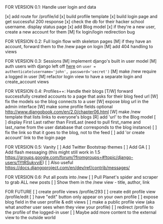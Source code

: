 FOR VERSION 0.1: Handle user login and data

[x] add route for /profile/id
[x] build profile template
[x] build login page and get successful 200 response
[x] check the db for their hacker school username. display status page
[x] add Blog model
[x] if they're a new user, create a new account for them
[M] fix login/login redirection bug

FOR VERSION 0.2: Full login flow with skeleton pages
[M] if they have an account, forward them to the /new page on login
[M] add 404 handling to views

FOR VERSION 0.3: Sessions
[M] implement django's built in user model
[M] auth users with django left off [here](https://docs.djangoproject.com/en/dev/topics/auth/default/#topic-authorization) on `user = authenticate(username='john', password='secret')`
[M] make /new require a logged in user
[M] refactor login view to have a separate login and create_account views

FOR VERSION 0.4: Profiles++: Handle their blogs
[T/W] forward successfully created accounts to a page that asks for their blog feed url
[W] fix the models so the blog connects to a user
[W] expose blog url in the admin interface
[W] make some profile fields optional http://www.djangobook.com/en/2.0/chapter06.html
[W] make /new template that lists links to everyone's blogs
[R] add 'url' to the Blog model
[ ] display First Last rather than FirstLast (need to pull first_name and last_name from the user database that corresponds to the blog instance)
[ ] fix the link so that it goes to the blog, not to the feed
[ ] add 'or create account' link to the login page

FOR VERSION 0.5: Vanity
[ ] Add Twitter Bootstrap themes
[ ] Add GA
[ ] Add flash messaging (this might still work in 1.5 https://groups.google.com/forum/?fromgroups=#!topic/django-users/1YtRSukvviE)
[ ] Also useful https://docs.djangoproject.com/en/dev/ref/contrib/messages/

FOR VERSION 0.6: Put all posts into /new
[ ] Pull Planet's spider and scraper to grab ALL new posts
[ ] Show them in the /new view - title, author, link

FOR FUTURE
[ ] create profile views /profile/293
[ ] create edit profile view /profile/edit
[ ] have "edit" button only appear on your own profile
[ ] expose blog field in the user profile & edit views
[ ] make a public profile view (aka what another user sees when they view your profile)
[ ] redirect /profile to the profile of the logged-in user
[ ] Maybe add more content to the external view to the outside world
